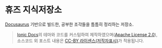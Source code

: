 # 휴즈 지식저장소

[Docusaurus](https://docusaurus.io/) 기반으로 빌드한, 공부한 조각들을 틈틈히 정리하는 저장소.
> [Ionic Docs](https://github.com/ionic-team/ionic-docs)의 테마와 코드를 커스텀하여 제작하였으며([Apache License 2.0](/LICENSE)), 소스코드 외 포스트 내용은 [CC-BY 라이센스(저작자표시)](/LICENSE-POST)가 적용됩니다.
